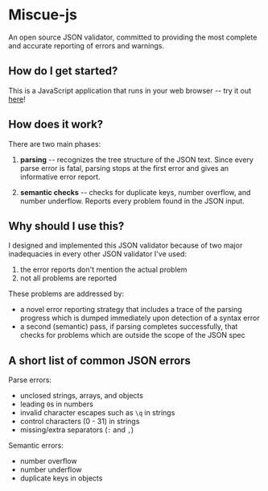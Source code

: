 Miscue-js
=================

An open source JSON validator, committed to providing the most complete
and accurate reporting of errors and warnings.

## How do I get started? ##

This is a JavaScript application that runs in your 
web browser -- try it out [here](http://mattfenwick.github.io/Miscue-js/)!

## How does it work? ##

There are two main phases:

 1. **parsing** -- recognizes the tree structure
    of the JSON text.  Since every parse error is fatal,
    parsing stops at the first error and gives an informative
    error report.

 2. **semantic checks** -- checks for duplicate keys,
    number overflow, and number underflow.  Reports every problem
    found in the JSON input.

## Why should I use this? ##

I designed and implemented this JSON validator because of two major
inadequacies in every other JSON validator I've used:  

 1. the error reports don't mention the actual problem
 2. not all problems are reported

These problems are addressed by:

 - a novel error reporting strategy that includes a trace of the 
   parsing progress which is dumped immediately upon detection of
   a syntax error
 - a second (semantic) pass, if parsing completes successfully, that
   checks for problems which are outside the scope of the JSON spec

## A short list of common JSON errors ##

Parse errors:

 - unclosed strings, arrays, and objects
 - leading `0`s in numbers
 - invalid character escapes such as `\q` in strings
 - control characters (0 - 31) in strings
 - missing/extra separators (`:` and `,`)

Semantic errors:

 - number overflow
 - number underflow 
 - duplicate keys in objects
